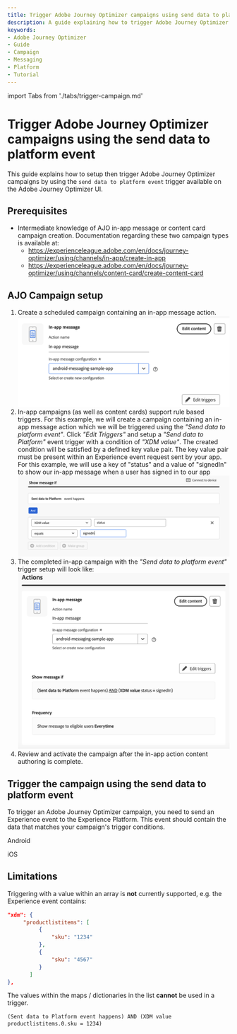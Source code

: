 ```yaml
---
title: Trigger Adobe Journey Optimizer campaigns using send data to platform events
description: A guide explaining how to trigger Adobe Journey Optimizer campaigns by using send data to platform events.
keywords:
- Adobe Journey Optimizer
- Guide
- Campaign
- Messaging
- Platform
- Tutorial
---
```


import Tabs from './tabs/trigger-campaign.md'

# Trigger Adobe Journey Optimizer campaigns using the send data to platform event

This guide explains how to setup then trigger Adobe Journey Optimizer campaigns by using the `send data to platform event` trigger available on the Adobe Journey Optimizer UI.

## Prerequisites

* Intermediate knowledge of AJO in-app message or content card campaign creation. Documentation regarding these two campaign types is available at:
  * https://experienceleague.adobe.com/en/docs/journey-optimizer/using/channels/in-app/create-in-app
  * https://experienceleague.adobe.com/en/docs/journey-optimizer/using/channels/content-card/create-content-card

## AJO Campaign setup

1. Create a scheduled campaign containing an in-app message action.
   ![send-data-event-in-app-action](../assets/trigger-campaign/send-data-event-in-app-action.png)
2. In-app campaigns (as well as content cards) support rule based triggers. For this example, we will create a campaign containing an in-app message action which we will be triggered using the *"Send data to platform event"*. Click *"Edit Triggers"* and setup a *"Send data to Platform"* event trigger with a condition of *"XDM value"*. The created condition will be satisfied by a defined key value pair. The key value pair must be present within an Experience event request sent by your app. For this example, we will use a key of "status" and a value of "signedIn" to show our in-app message when a user has signed in to our app
   ![send-data-event-define-rule](../assets/trigger-campaign/send-data-event-define-rule.png)
3. The completed in-app campaign with the *"Send data to platform event"* trigger setup will look like:
   ![send-data-event-trigger-setup](../assets/trigger-campaign/send-data-event-trigger-setup.png)
4. Review and activate the campaign after the in-app action content authoring is complete.

## Trigger the campaign using the send data to platform event

To trigger an Adobe Journey Optimizer campaign, you need to send an Experience event to the Experience Platform. This event should contain the data that matches your campaign's trigger conditions.

<TabsBlock orientation="horizontal" slots="heading, content" repeat="2"/>

Android

<Tabs query="platform=android&function=send-event"/>

iOS

<Tabs query="platform=ios&function=send-event"/>

## Limitations

Triggering with a value within an array is **not** currently supported, e.g. the Experience event contains:

```json
"xdm": {
     "productlistitems": [
          {
              "sku": "1234"
          },
          {
              "sku": "4567"
          }
       ]
},
```

The values within the maps / dictionaries in the list **cannot** be used in a trigger.

```text
(Sent data to Platform event happens) AND (XDM value productlistitems.0.sku = 1234)
```
